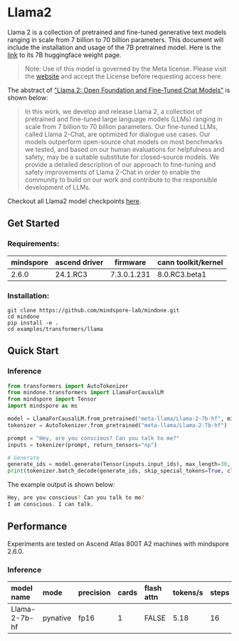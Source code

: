 # Llama2

Llama 2 is a collection of pretrained and fine-tuned generative text models ranging in scale from 7 billion to 70 billion parameters. This document will include the installation and usage of the 7B pretrained model.  Here is the [link](https://huggingface.co/meta-llama/Llama-2-7b) to its 7B huggingface weight page.

> Note:
Use of this model is governed by the Meta license. Please visit the [website](https://ai.meta.com/resources/models-and-libraries/llama-downloads/) and accept the License before requesting access here.


The abstract of ["Llama 2: Open Foundation and Fine-Tuned Chat Models"](https://arxiv.org/abs/2307.09288) is shown below:
> In this work, we develop and release Llama 2, a collection of pretrained and fine-tuned large language models (LLMs) ranging in scale from 7 billion to 70 billion parameters. Our fine-tuned LLMs, called Llama 2-Chat, are optimized for dialogue use cases. Our models outperform open-source chat models on most benchmarks we tested, and based on our human evaluations for helpfulness and safety, may be a suitable substitute for closed-source models. We provide a detailed description of our approach to fine-tuning and safety improvements of Llama 2-Chat in order to enable the community to build on our work and contribute to the responsible development of LLMs.


Checkout all Llama2 model checkpoints [here](https://huggingface.co/models?search=llama2).


## Get Started

### Requirements:
| mindspore | ascend driver | firmware      | cann toolkit/kernel |
|-----------|---------------|---------------|---------------------|
| 2.6.0     | 24.1.RC3      | 7.3.0.1.231   | 8.0.RC3.beta1       |

### Installation:
```
git clone https://github.com/mindspore-lab/mindone.git
cd mindone
pip install -e .
cd examples/transformers/llama
```

## Quick Start
### Inference

```python
from transformers import AutoTokenizer
from mindone.transformers import LlamaForCausalLM
from mindspore import Tensor
import mindspore as ms

model = LlamaForCausalLM.from_pretrained("meta-llama/Llama-2-7b-hf", mindspore_dtype=ms.float16)
tokenizer = AutoTokenizer.from_pretrained("meta-llama/Llama-2-7b-hf")

prompt = "Hey, are you conscious? Can you talk to me?"
inputs = tokenizer(prompt, return_tensors="np")

# Generate
generate_ids = model.generate(Tensor(inputs.input_ids), max_length=30, do_sample=True)
print(tokenizer.batch_decode(generate_ids, skip_special_tokens=True, clean_up_tokenization_spaces=False)[0])
```

The example output is shown below:
```bash
Hey, are you conscious? Can you talk to me?
I am conscious. I can talk.
```

## Performance


Experiments are tested on Ascend Atlas 800T A2 machines with mindspore 2.6.0.

### Inference

| model name    | mode     | precision | cards | flash attn | tokens/s | steps |
|:--------------|:---------|:----------|:------|:-----------|:---------|:------|
| Llama-2-7b-hf | pynative | fp16      | 1     | FALSE      | 5.18     | 16    |
